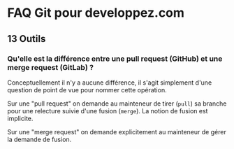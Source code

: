 # FAQ Git pour developpez.com

## 13 Outils

### Qu'elle est la différence entre une pull request (GitHub) et une merge request (GitLab) ?

Conceptuellement il n'y a aucune différence, il s'agit simplement d'une question de point de vue pour nommer cette opération.

Sur une "pull request" on demande au mainteneur de tirer (`pull`) sa branche pour une relecture suivie d'une fusion (`merge`). La notion de fusion est implicite.

Sur une "merge request" on demande explicitement au mainteneur de gérer la demande de fusion.
